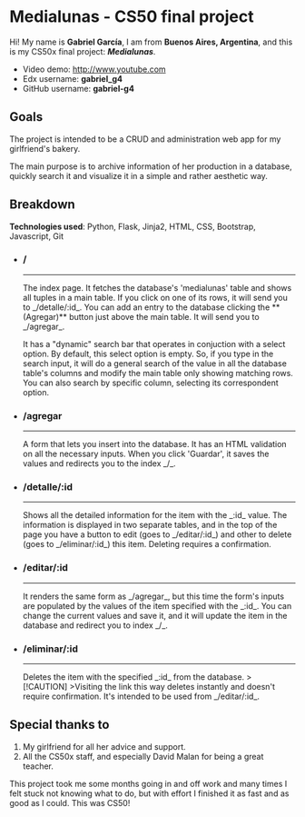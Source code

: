 # Medialunas - CS50 final project

Hi! My name is **Gabriel García**, I am from **Buenos Aires, Argentina**, and this is my CS50x final project: **_Medialunas_**.

* Video demo: http://www.youtube.com
* Edx username: **gabriel_g4**
* GitHub username: **gabriel-g4**

## Goals

The project is intended to be a CRUD and administration web app for my girlfriend's bakery.

The main purpose is to archive information of her production in a database, quickly search it and visualize it in a simple and rather aesthetic way.


## Breakdown
**Technologies used**: Python, Flask, Jinja2, HTML, CSS, Bootstrap, Javascript, Git

* ### /
    <hr>
    The index page. It fetches the database's 'medialunas' table and shows all tuples in a main table. If you click on one of its rows, it will send you to _/detalle/:id_.
    You can add an entry to the database clicking the **(Agregar)** button just above the main table. It will send you to _/agregar_.

    It has a "dynamic" search bar that operates in conjuction with a select option. By default, this select option is empty. So, if you type in the search input, it will do a general search of the value in all the database table's columns and modify the main table only showing matching rows. You can also search by specific column, selecting its correspondent option.

* ### /agregar
    <hr>
    A form that lets you insert into the database. It has an HTML validation on all the necessary inputs. When you click 'Guardar', it saves the values and redirects you to the index _/_.

* ### /detalle/:id
    <hr>
    Shows all the detailed information for the item with the  _:id_ value. The information is displayed in two separate tables, and in the top of the page you have a button to edit (goes to _/editar/:id_) and other to delete (goes to _/eliminar/:id_) this item. Deleting requires a confirmation.

* ### /editar/:id
    <hr>
    It renders the same form as _/agregar_, but this time the form's inputs are populated by the values of the item specified with the _:id_. You can change the current values and save it, and it will update the item in the database and redirect you to index _/_.

* ### /eliminar/:id
    <hr>
    Deletes the item with the specified _:id_ from the database.
    >[!CAUTION]
    >Visiting the link this way deletes instantly and doesn't require confirmation. It's intended to be used from _/editar/:id_.

## Special thanks to

1. My girlfriend for all her advice and support.
2. All the CS50x staff, and especially David Malan for being a great teacher.

This project took me some months going in and off work and many times I felt stuck not knowing what to do, but with effort I finished it as fast and as good as I could. This was CS50! 